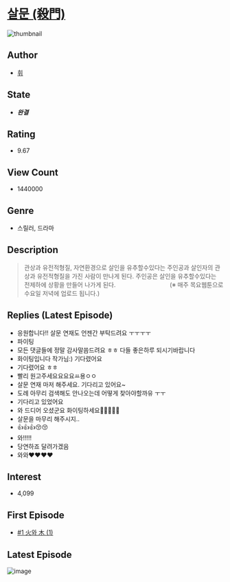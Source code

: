 # [살문 (殺門)](https://comic.naver.com/bestChallenge/list?titleId=726284)
![thumbnail](https://image-comic.pstatic.net/user_contents_data/challenge_comic/2019/12/15/212396/thumbnail_202x164c9e56b47_455b_4421_982c_5436abbbdc93_00000870.JPEG)

## Author
- [휘](https://comic.naver.com/artistTitle?id=212396)

## State
- ***완결***

## Rating
- 9.67

## View Count
- 1440000

## Genre
- 스릴러, 드라마

## Description
> 관상과 유전적형질, 자연환경으로 살인을 유추할수있다는 주인공과 살인자의 관상과 유전적형질을 가진 사람이 만나게 된다. 주인공은 살인을 유추할수있다는 전제하에 상황을 만들어 나가게 된다.　　　　　　　　　(※ 매주 목요웹툰으로 수요일 저녁에 업로드 됩니다.)

## Replies (Latest Episode)
- 응원합니다!! 살문 연재도 언젠간 부탁드려요 ㅜㅜㅜㅜ
- 파이팅
- 모든 댓글들에 정말 감사말씀드려요 ㅎㅎ 다들 좋은하루 되시기바랍니다
- 화이팅입니다 작가님:) 기다렸어요
- 기다렸어요 ㅎㅎ
- 빨리 원고주세요요요요ㅛ용ㅇㅇ
- 살문 연재 마저 해주세요. 기다리고 있어요~
- 도례 아무리 검색해도 안나오는데 어떻게 찾아야할까유 ㅜㅜ
- 기다리고 있었어요
- 와 드디어 오셨군요 화이팅하세요🎊🎊🎉🔥🔥
- 살문을 마무리 해주시지..
- 👍👍👍😚😚
- 와!!!!!
- 당연하죠 달려가겠음
- 와와❤❤❤❤

## Interest
- 4,099

## First Episode
- [#1 火와 木 (1)](https://comic.naver.com/bestChallenge/detail?titleId=726284&no=1)

## Latest Episode
![image](https://image-comic.pstatic.net/user_contents_data/challenge_comic/2022/05/06/212396/upload_7293077537287189304.jpeg)
